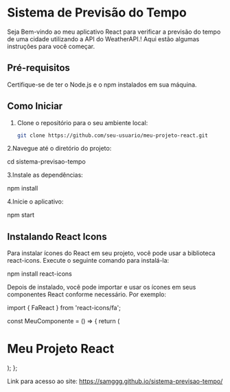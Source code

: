# Sistema de Previsão do Tempo

Seja Bem-vindo ao meu aplicativo React para verificar a previsão do tempo de uma cidade utilizando a API do WeatherAPI.! Aqui estão algumas instruções para você começar.

## Pré-requisitos
Certifique-se de ter o Node.js e o npm instalados em sua máquina.

## Como Iniciar

1. Clone o repositório para o seu ambiente local:

   ```bash
   git clone https://github.com/seu-usuario/meu-projeto-react.git

2.Navegue até o diretório do projeto:

cd sistema-previsao-tempo

3.Instale as dependências:

npm install

4.Inicie o aplicativo:

npm start

## Instalando React Icons
Para instalar ícones do React em seu projeto, você pode usar a biblioteca react-icons. Execute o seguinte comando para instalá-la:

npm install react-icons

Depois de instalado, você pode importar e usar os ícones em seus componentes React conforme necessário. Por exemplo:

import { FaReact } from 'react-icons/fa';

const MeuComponente = () => {
  return (
    <div>
      <h1>Meu Projeto React</h1>
      <FaReact />
    </div>
  );
};

Link para acesso ao site: https://samggg.github.io/sistema-previsao-tempo/

